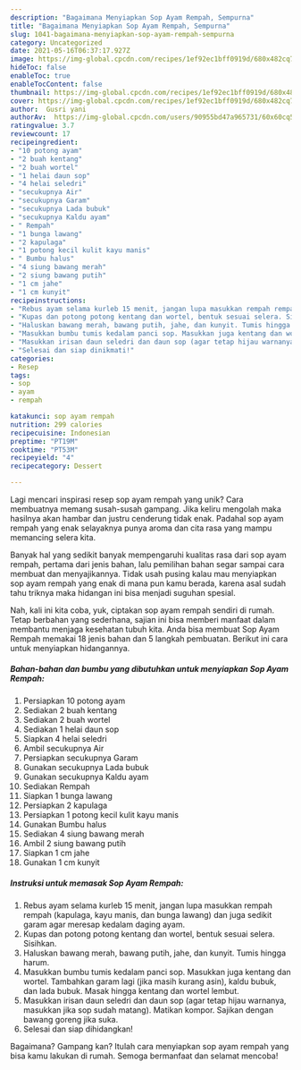 ```yaml
---
description: "Bagaimana Menyiapkan Sop Ayam Rempah, Sempurna"
title: "Bagaimana Menyiapkan Sop Ayam Rempah, Sempurna"
slug: 1041-bagaimana-menyiapkan-sop-ayam-rempah-sempurna
category: Uncategorized
date: 2021-05-16T06:37:17.927Z
image: https://img-global.cpcdn.com/recipes/1ef92ec1bff0919d/680x482cq70/sop-ayam-rempah-foto-resep-utama.jpg
hideToc: false
enableToc: true
enableTocContent: false
thumbnail: https://img-global.cpcdn.com/recipes/1ef92ec1bff0919d/680x482cq70/sop-ayam-rempah-foto-resep-utama.jpg
cover: https://img-global.cpcdn.com/recipes/1ef92ec1bff0919d/680x482cq70/sop-ayam-rempah-foto-resep-utama.jpg
author:  Gusri yani
authorAv:  https://img-global.cpcdn.com/users/90955bd47a965731/60x60cq50/avatar.jpg
ratingvalue: 3.7
reviewcount: 17
recipeingredient:
- "10 potong ayam"
- "2 buah kentang"
- "2 buah wortel"
- "1 helai daun sop"
- "4 helai seledri"
- "secukupnya Air"
- "secukupnya Garam"
- "secukupnya Lada bubuk"
- "secukupnya Kaldu ayam"
- " Rempah"
- "1 bunga lawang"
- "2 kapulaga"
- "1 potong kecil kulit kayu manis"
- " Bumbu halus"
- "4 siung bawang merah"
- "2 siung bawang putih"
- "1 cm jahe"
- "1 cm kunyit"
recipeinstructions:
- "Rebus ayam selama kurleb 15 menit, jangan lupa masukkan rempah rempah (kapulaga, kayu manis, dan bunga lawang) dan juga sedikit garam agar meresap kedalam daging ayam."
- "Kupas dan potong potong kentang dan wortel, bentuk sesuai selera. Sisihkan."
- "Haluskan bawang merah, bawang putih, jahe, dan kunyit. Tumis hingga harum."
- "Masukkan bumbu tumis kedalam panci sop. Masukkan juga kentang dan wortel. Tambahkan garam lagi (jika masih kurang asin), kaldu bubuk, dan lada bubuk. Masak hingga kentang dan wortel lembut."
- "Masukkan irisan daun seledri dan daun sop (agar tetap hijau warnanya, masukkan jika sop sudah matang). Matikan kompor. Sajikan dengan bawang goreng jika suka."
- "Selesai dan siap dinikmati!"
categories:
- Resep
tags:
- sop
- ayam
- rempah

katakunci: sop ayam rempah 
nutrition: 299 calories
recipecuisine: Indonesian
preptime: "PT19M"
cooktime: "PT53M"
recipeyield: "4"
recipecategory: Dessert

---
```



Lagi mencari inspirasi resep sop ayam rempah yang unik? Cara membuatnya memang susah-susah gampang. Jika keliru mengolah maka hasilnya akan hambar dan justru cenderung tidak enak. Padahal sop ayam rempah yang enak selayaknya punya aroma dan cita rasa yang mampu memancing selera kita.




Banyak hal yang sedikit banyak mempengaruhi kualitas rasa dari sop ayam rempah, pertama dari jenis bahan, lalu pemilihan bahan segar sampai cara membuat dan menyajikannya. Tidak usah pusing kalau mau menyiapkan sop ayam rempah yang enak di mana pun kamu berada, karena asal sudah tahu triknya maka hidangan ini bisa menjadi suguhan spesial.


Nah, kali ini kita coba, yuk, ciptakan sop ayam rempah sendiri di rumah. Tetap berbahan yang sederhana, sajian ini bisa memberi manfaat dalam membantu menjaga kesehatan tubuh kita. Anda bisa membuat Sop Ayam Rempah memakai 18 jenis bahan dan 5 langkah pembuatan. Berikut ini cara untuk menyiapkan hidangannya.

<!--inarticleads1-->

##### Bahan-bahan dan bumbu yang dibutuhkan untuk menyiapkan Sop Ayam Rempah:

1. Persiapkan 10 potong ayam
1. Sediakan 2 buah kentang
1. Sediakan 2 buah wortel
1. Sediakan 1 helai daun sop
1. Siapkan 4 helai seledri
1. Ambil secukupnya Air
1. Persiapkan secukupnya Garam
1. Gunakan secukupnya Lada bubuk
1. Gunakan secukupnya Kaldu ayam
1. Sediakan  Rempah
1. Siapkan 1 bunga lawang
1. Persiapkan 2 kapulaga
1. Persiapkan 1 potong kecil kulit kayu manis
1. Gunakan  Bumbu halus
1. Sediakan 4 siung bawang merah
1. Ambil 2 siung bawang putih
1. Siapkan 1 cm jahe
1. Gunakan 1 cm kunyit




<!--inarticleads2-->

##### Instruksi untuk memasak Sop Ayam Rempah:

1. Rebus ayam selama kurleb 15 menit, jangan lupa masukkan rempah rempah (kapulaga, kayu manis, dan bunga lawang) dan juga sedikit garam agar meresap kedalam daging ayam.
1. Kupas dan potong potong kentang dan wortel, bentuk sesuai selera. Sisihkan.
1. Haluskan bawang merah, bawang putih, jahe, dan kunyit. Tumis hingga harum.
1. Masukkan bumbu tumis kedalam panci sop. Masukkan juga kentang dan wortel. Tambahkan garam lagi (jika masih kurang asin), kaldu bubuk, dan lada bubuk. Masak hingga kentang dan wortel lembut.
1. Masukkan irisan daun seledri dan daun sop (agar tetap hijau warnanya, masukkan jika sop sudah matang). Matikan kompor. Sajikan dengan bawang goreng jika suka.
1. Selesai dan siap dihidangkan!



Bagaimana? Gampang kan? Itulah cara menyiapkan sop ayam rempah yang bisa kamu lakukan di rumah. Semoga bermanfaat dan selamat mencoba!
